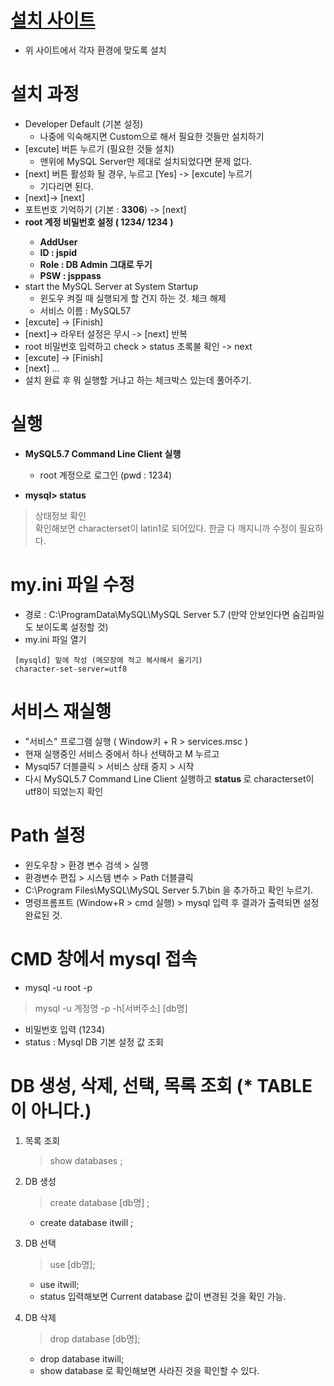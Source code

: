 # [설치 사이트](https://dev.mysql.com/downloads/file/?id=500616)
- 위 사이트에서 각자 환경에 맞도록 설치 

# 설치 과정
- Developer Default (기본 설정)
  - 나중에 익숙해지면 Custom으로 해서 필요한 것들만 설치하기
- [excute] 버튼 누르기 (필요한 것들 설치) 
  -  맨위에 MySQL Server만 제대로 설치되었다면 문제 없다. 
-  [next] 버튼 활성화 될 경우, 누르고 [Yes] -> [excute] 누르기
    - 기다리면 된다. 
-  [next]-> [next] 
-  포트번호 기억하기 (기본 : <b>3306</b>) -> [next]
-  <b>root 계정 비밀번호 설정 ( 1234/ 1234 ) 
    -  AddUser
    -  ID : jspid 
    -  Role : DB Admin 그대로 두기 
    -  PSW : jsppass
    </b>
 - start the MySQL Server at System Startup 
    -  윈도우 켜질 때 실행되게 할 건지 하는 것. 체크 해제
    -  서비스 이름 : MySQL57 
-  [excute] -> [Finish] 
-  [next]-> 라우터 설정은 무시 -> [next] 반복
-  root 비밀번호 입력하고 check > status 초록불 확인 -> next
-  [excute] -> [Finish] 
-  [next]  ... 
-  설치 완료 후 뭐 실행할 거냐고 하는 체크박스 있는데 풀어주기. 


# 실행
- <b>MySQL5.7 Command Line Client 실행 </b>
  -  root 계정으로 로그인 (pwd : 1234) 

- <b>mysql> status </b>
> 상태정보 확인  <br>
> 확인해보면  characterset이 latin1로 되어있다. 한글 다 깨지니까 수정이 필요하다. <br>

# my.ini 파일 수정
- 경로 :  C:\ProgramData\MySQL\MySQL Server 5.7 (만약 안보인다면 숨김파일도 보이도록 설정할 것)
- my.ini 파일 열기 
```
 [mysqld] 밑에 작성 (메모장에 적고 복사해서 옮기기)
 character-set-server=utf8
 ```
 
 # 서비스 재실행
 - "서비스" 프로그램 실행 ( Window키 + R > services.msc )
 - 현재 실행중인 서비스 중에서 하나 선택하고 M 누르고 
 - Mysql57 더블클릭 > 서비스 상태 중지 > 시작 
 - 다시 MySQL5.7 Command Line Client 실행하고 <b> status </b> 로  characterset이 utf8이 되었는지 확인

# Path 설정
- 윈도우창 > 환경 변수 검색 > 실행
- 환경변수 편집 > 시스템 변수 > Path 더블클릭 
- C:\Program Files\MySQL\MySQL Server 5.7\bin 을 추가하고 확인 누르기. 
- 명령프롬프트 (Window+R > cmd 실행)  > mysql 입력 후 결과가 출력되면 설정완료된 것. 


# CMD 창에서 mysql 접속
- mysql -u root -p 
> mysql -u 계정명 -p -h[서버주소] [db명]
- 비밀번호 입력 (1234) 
- status : Mysql DB 기본 설정 값 조회 


# DB 생성, 삭제, 선택, 목록 조회 (* TABLE이 아니다.)
1) 목록 조회 
    > show databases ; 
2) DB 생성
    > create database [db명] ;
    - create database itwill ; 

3) DB 선택
    > use [db명];
    - use itwill; 
    - status 입력해보면 Current  database 값이 변경된 것을 확인 가능.
4) DB 삭제
    > drop database [db명]; 
    - drop database itwill; 
    - show database 로 확인해보면 사라진 것을 확인할 수 있다. 
